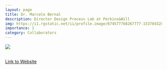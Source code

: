```yaml
---
layout: page
title: Dr. Marcelo Bernal
description: Director Design Process Lab at Perkins&Will
img: https://i1.rgstatic.net/ii/profile.image/674577768267777-1537843281464_Q512/Marcelo-Bernal-2.jpg
importance: 1
category: Collaborators
---
```


<div class="profile"> 
<img src="https://i1.rgstatic.net/ii/profile.image/674577768267777-1537843281464_Q512/Marcelo-Bernal-2.jpg" class="img-fluid z-depth-1 rounded"/>
</div>
<br>

[Link to Website](https://research.perkinswill.com/labs/process/)

